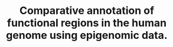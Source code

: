 ---
layout: page
title: " Comparative annotation of functional regions in the human genome using epigenomic data."
breadcrumb: true
categories:
    - publication
## publication related information
pub:
    authors: " Kyoung-Jae Won, Xian Zhang, Tao Wang, Bo Ding, Debasish Raha, Michael Snyder, Bing Ren,  Wei Wang"
    journal: " Nucleic acids research"
    date: 2013-04
    doi:  10.1093/nar/gkt143
    volume:  41
    pages:  4423--4432
    number:  8
    abstract: " Epigenetic regulation is dynamic and cell-type dependent. The recently available  epigenomic data in multiple cell types provide an unprecedented opportunity for a comparative study of epigenetic landscape. We developed a machine-learning method called ChroModule to annotate the epigenetic states in eight ENCyclopedia Of DNA  Elements cell types. The trained model successfully captured the characteristic histone-modification patterns associated with regulatory elements, such as promoters and enhancers, and showed superior performance on identifying enhancers compared with the state-of-art methods. In addition, given the fixed number of epigenetic states in the model, ChroModule allows straightforward illustration of epigenetic variability in multiple cell types. Using this feature, we found that  invariable and variable epigenetic states across cell types correspond to housekeeping functions and stimulus response, respectively. Especially, we observed that enhancers, but not the other regulatory elements, dictate cell specificity, as similar cell types share common enhancers, and cell-type-specific enhancers are often bound by transcription factors playing critical roles in that cell type. More interestingly, we found some genomic regions are dormant in cell  type but primed to become active in other cell types. These observations highlight the usefulness of ChroModule in comparative analysis and interpretation of multiple epigenomes.,"
---
